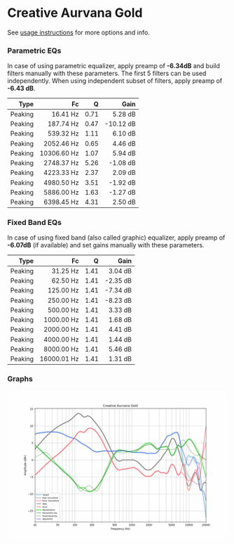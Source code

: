 # Creative Aurvana Gold
See [usage instructions](https://github.com/jaakkopasanen/AutoEq#usage) for more options and info.

### Parametric EQs
In case of using parametric equalizer, apply preamp of **-6.34dB** and build filters manually
with these parameters. The first 5 filters can be used independently.
When using independent subset of filters, apply preamp of **-6.43 dB**.

| Type    | Fc          |    Q | Gain      |
|--------:|------------:|-----:|----------:|
| Peaking | 16.41 Hz    | 0.71 | 5.28 dB   |
| Peaking | 187.74 Hz   | 0.47 | -10.12 dB |
| Peaking | 539.32 Hz   | 1.11 | 6.10 dB   |
| Peaking | 2052.46 Hz  | 0.65 | 4.46 dB   |
| Peaking | 10306.60 Hz | 1.07 | 5.94 dB   |
| Peaking | 2748.37 Hz  | 5.26 | -1.08 dB  |
| Peaking | 4223.33 Hz  | 2.37 | 2.09 dB   |
| Peaking | 4980.50 Hz  | 3.51 | -1.92 dB  |
| Peaking | 5886.00 Hz  | 1.63 | -1.27 dB  |
| Peaking | 6398.45 Hz  | 4.31 | 2.50 dB   |

### Fixed Band EQs
In case of using fixed band (also called graphic) equalizer, apply preamp of **-6.07dB**
(if available) and set gains manually with these parameters.

| Type    | Fc          |    Q | Gain     |
|--------:|------------:|-----:|---------:|
| Peaking | 31.25 Hz    | 1.41 | 3.04 dB  |
| Peaking | 62.50 Hz    | 1.41 | -2.35 dB |
| Peaking | 125.00 Hz   | 1.41 | -7.34 dB |
| Peaking | 250.00 Hz   | 1.41 | -8.23 dB |
| Peaking | 500.00 Hz   | 1.41 | 3.33 dB  |
| Peaking | 1000.00 Hz  | 1.41 | 1.68 dB  |
| Peaking | 2000.00 Hz  | 1.41 | 4.41 dB  |
| Peaking | 4000.00 Hz  | 1.41 | 1.44 dB  |
| Peaking | 8000.00 Hz  | 1.41 | 5.46 dB  |
| Peaking | 16000.01 Hz | 1.41 | 1.31 dB  |

### Graphs
![](./Creative%20Aurvana%20Gold.png)